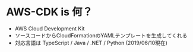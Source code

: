 # AWS-CDK is 何？

- AWS Cloud Development Kit
- ソースコードからCloudFormationのYAMLテンプレートを生成してくれる
- 対応言語は TypeScript / Java / .NET / Python (2019/06/10現在)
